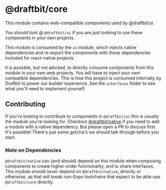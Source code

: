 # @draftbit/core

This module contains web-compatible components used by @draftbit/ui.

You should look @ `@draftbit/ui` if you are just looking to use these components
in your own projects.

This module is consumed by the `ui` module, which injects native dependencies
and re-export the components with those dependencies included for react-native
projects.

It is possible, but not advised, to directly consume components from this module
in your own web projects. You will have to inject your own compatible
dependencies. This is how this project is consumed internally by Draftbit to
power our builder experience. See the `interfaces` folder to see what you'll
need to implement yourself.

## Contributing

If you're looking to contribute to components in `@draftbit/ui` this is usually
the module you're looking for. Checkout [@draftbit/native](../native/) if you
need to add a module with a native dependency. But please open a PR to discuss
first. It's possible! There's just some gotcha's we should talk through before
you start.

### Note on Dependencies

`@draftbit/native` can (and should) depend on this module when composing
components to create higher-order functionality, and to share interfaces. This
module should _never_ depend on `@draftbit/native`, directly or otherwise, as
that will break non-Expo toolchains that expect to be able use `@draftbit/core`
directly.
